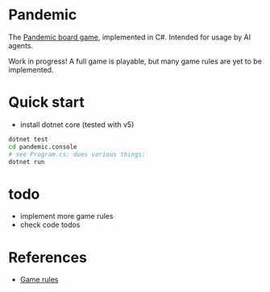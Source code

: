 # Pandemic

The [Pandemic board game](https://en.wikipedia.org/wiki/Pandemic_%28board_game%29),
implemented in C#. Intended for usage by AI agents.

Work in progress! A full game is playable, but many game rules are yet to be
implemented.

# Quick start
- install dotnet core (tested with v5)

```sh
dotnet test
cd pandemic.console
# see Program.cs: does various things:
dotnet run
```

# todo
- implement more game rules
- check code todos

# References
- [Game rules](https://www.ultraboardgames.com/pandemic/game-rules.php)
